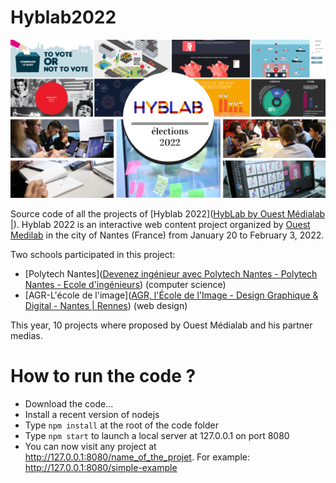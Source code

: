 # Hyblab2022

![Hyblab 2021](__common-logos__/hyblab_2022.png)

Source code of all the projects of [Hyblab 2022]([HybLab by Ouest Médialab |](http://www.hyblab.fr)). Hyblab 2022 is an interactive web content project organized by [Ouest Medilab](http://www.ouestmedialab.fr) in the city of Nantes (France) from January 20 to February 3, 2022.

Two schools participated in this project:

- [Polytech Nantes]([Devenez ingénieur avec Polytech Nantes - Polytech Nantes - Ecole d'ingénieurs](http://www.polytech.univ-nantes.fr)) (computer science)
- [AGR-L'école de l'image]([AGR, l&#039;École de l&#039;Image - Design Graphique &amp; Digital - Nantes | Rennes](http://www.agrnantes.fr)) (web design)

This year, 10 projects where proposed by Ouest Médialab and his partner medias.




# How to run the code ?

- Download the code...
- Install a recent version of nodejs
- Type `npm install` at the root of the code folder
- Type `npm start` to launch a local server at 127.0.0.1 on port 8080
- You can now visit any project at http://127.0.0.1:8080/name_of_the_projet. For example: http://127.0.0.1:8080/simple-example
